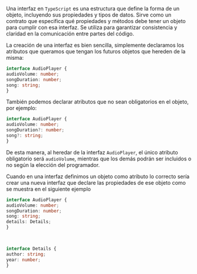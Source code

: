   
Una interfaz en `TypeScript` es una estructura que define la forma de un objeto, incluyendo sus propiedades y tipos de datos. Sirve como un contrato que especifica qué propiedades y métodos debe tener un objeto para cumplir con esa interfaz. Se utiliza para garantizar consistencia y claridad en la comunicación entre partes del código.

La creación de una interfaz es bien sencilla, simplemente declaramos los atributos que queramos que tengan los futuros objetos que hereden de la misma:
```typescript
interface AudioPlayer {
audioVolume: number;
songDuration: number;
song: string;
}
```

También podemos declarar atributos que no sean obligatorios en el objeto, por ejemplo:

``` typescript
interface AudioPlayer {
audioVolume: number;
songDuration?: number;
song?: string;
}
```

De esta manera, al heredar de la interfaz `AudioPlayer`, el único atributo obligatorio será `audioVolume`, mientras que los demás podrán ser incluidos o no según la elección del programador.

Cuando en una interfaz definimos un objeto como atributo lo correcto sería crear una nueva interfaz que declare las propiedades de ese objeto como se muestra en el siguiente ejemplo

```typescript
interface AudioPlayer {
audioVolume: number;
songDuration: number;
song: string;
details: Details;
}

  

interface Details {
author: string;
year: number;
}
```